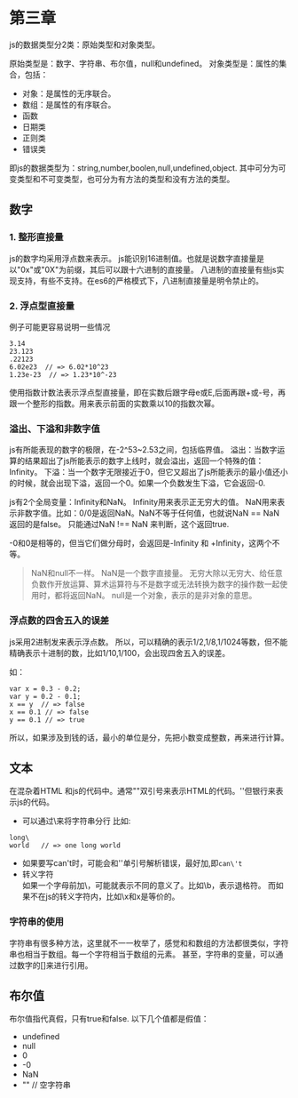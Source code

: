 # 第三章

js的数据类型分2类：原始类型和对象类型。

原始类型是：数字、字符串、布尔值，null和undefined。
对象类型是：属性的集合，包括：
- 对象：是属性的无序联合。
- 数组：是属性的有序联合。
- 函数
- 日期类
- 正则类
- 错误类

即js的数据类型为：string,number,boolen,null,undefined,object.
其中可分为可变类型和不可变类型，也可分为有方法的类型和没有方法的类型。

## 数字
### 1. 整形直接量
js的数字均采用浮点数来表示。
js能识别16进制值。也就是说数字直接量是以"0x"或"0X"为前缀，其后可以跟十六进制的直接量。
八进制的直接量有些js实现支持，有些不支持。在es6的严格模式下，八进制直接量是明令禁止的。

### 2. 浮点型直接量
例子可能更容易说明一些情况
```
3.14
23.123
.22123
6.02e23  // => 6.02*10^23
1.23e-23  // => 1.23*10^-23
```
使用指数计数法表示浮点型直接量，即在实数后跟字母e或E,后面再跟+或-号，再跟一个整形的指数。用来表示前面的实数乘以10的指数次幂。

### 溢出、下溢和非数字值
js有所能表现的数字的极限，在-2^53~2.53之间，包括临界值。
溢出：当数字运算的结果超出了js所能表示的数字上线时，就会溢出，返回一个特殊的值：Infinity。
下溢：当一个数字无限接近于0，但它又超出了js所能表示的最小值还小的时候，就会出现下溢，返回一个0。如果一个负数发生下溢，它会返回-0.

js有2个全局变量：Infinity和NaN。
Infinity用来表示正无穷大的值。
NaN用来表示非数字值。比如：0/0是返回NaN。NaN不等于任何值，也就说NaN == NaN 返回的是false。
只能通过NaN !== NaN 来判断，这个返回true.

-0和0是相等的，但当它们做分母时，会返回是-Infinity 和 +Infinity，这两个不等。


> NaN和null不一样。
NaN是一个数字直接量。
无穷大除以无穷大、给任意负数作开放运算、算术运算符与不是数字或无法转换为数字的操作数一起使用时，都将返回NaN。
null是一个对象，表示的是非对象的意思。


### 浮点数的四舍五入的误差
js采用2进制发来表示浮点数。
所以，可以精确的表示1/2,1/8,1/1024等数，但不能精确表示十进制的数，比如1/10,1/100，会出现四舍五入的误差。

如：
```
var x = 0.3 - 0.2;
var y = 0.2 - 0.1;
x == y  // => false
x == 0.1 // => false
y == 0.1 // => true
```
所以，如果涉及到钱的话，最小的单位是分，先把小数变成整数，再来进行计算。

## 文本

在混杂着HTML 和js的代码中。通常""双引号来表示HTML的代码。''但银行来表示js的代码。

- 可以通过\来将字符串分行
比如:
```one\
long\
world   // => one long world
```

- 如果要写can't时，可能会和''单引号解析错误，最好加\,即`can\'t`
- 转义字符\
如果一个字母前加\，可能就表示不同的意义了。比如\b，表示退格符。
而如果不在js的转义字符内，比如\x和x是等价的。


### 字符串的使用
字符串有很多种方法，这里就不一一枚举了，感觉和和数组的方法都很类似，字符串也相当于数组。每一个字符相当于数组的元素。
甚至，字符串的变量，可以通过数字的[]来进行引用。

## 布尔值
布尔值指代真假，只有true和false.
以下几个值都是假值：
- undefined
- null
- 0
- -0
- NaN
- "" // 空字符串
